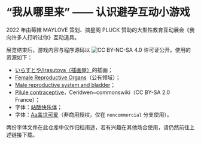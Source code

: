 # “我从哪里来” —— 认识避孕互动小游戏

2022 年由莓辣 MAYLOVE 策划、摘星阁 PLUCK 赞助的大型性教育互动展会《我向许多人打听过你》互动道具。

展览结束后，游戏内容与程序源码以 ![CC BY-NC-SA 4.0](https://creativecommons.org/licenses/by-nc-sa/4.0/deed.zh) 许可证公开。使用的资源如下：
- [いらすとや/Irasutoya（插画屋）](https://www.irasutoya.com/)的插画；
- [Female Reproductive Organs](https://openclipart.org/detail/280009)（公有领域）；
- [Male reproductive system and bladder](https://stock.adobe.com/uk/images/male-reproductive-system-and-bladder-front-view-line-art-vector-illustration/323057574)；
- [Pilule contraceptive](https://commons.wikimedia.org/wiki/File:Pilule_contraceptive.jpg)，Ceridwen~commonswiki（CC BY-SA 2.0 France）；
- 字体：[站酷快乐体](https://www.zcool.com.cn/special/zcoolfonts/)；
- 字体：[Aa盖世可爱](http://www.aafont.com.cn/detail.html?fontId=10MKrQWN)（非商用授权，仅在 `noncommercial` 分支使用）。

两份字体文件在此仓库中仅作归档用途，若有兴趣在其他场合使用，请仍然前往上述链接下载。
